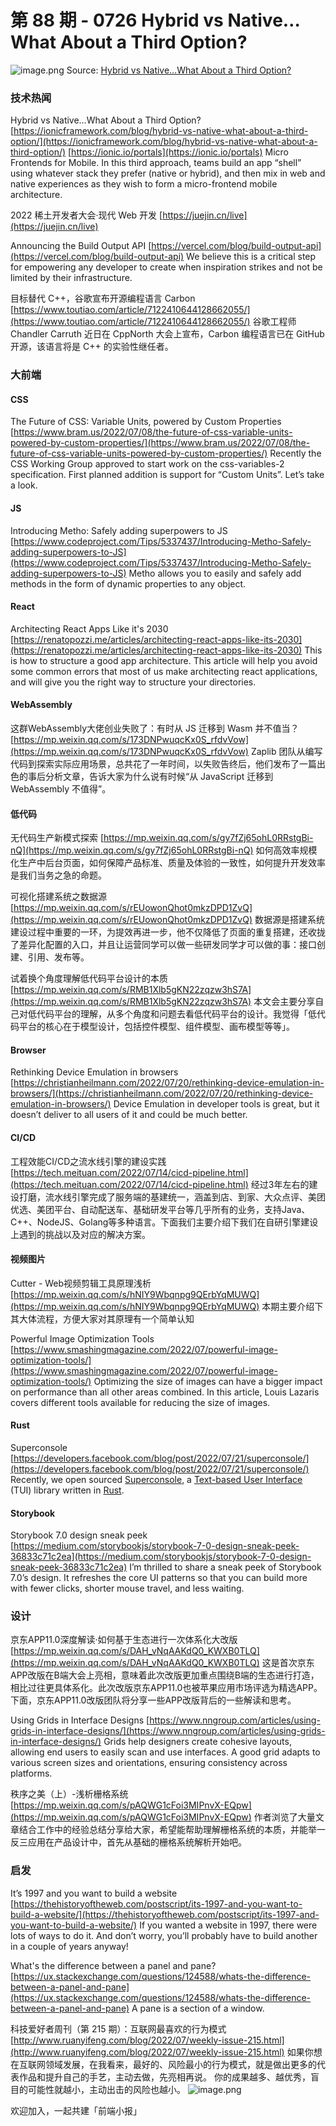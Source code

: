 # 第 88 期 - 0726 Hybrid vs Native…What About a Third Option?
![image.png](https://cdn.nlark.com/yuque/0/2022/png/85771/1658706760296-de2e38b1-5741-4881-b222-b952d3294c67.png#clientId=uf8edbd96-1edf-4&crop=0&crop=0&crop=1&crop=1&from=paste&height=505&id=ue7e74ed0&margin=%5Bobject%20Object%5D&name=image.png&originHeight=2021&originWidth=1276&originalType=binary&ratio=1&rotation=0&showTitle=false&size=1722499&status=done&style=none&taskId=u2c3f8231-b183-4693-b9bf-6f7cfc736e6&title=&width=319)
Source: [Hybrid vs Native…What About a Third Option?](https://ionicframework.com/blog/hybrid-vs-native-what-about-a-third-option/)
### 技术热闻
Hybrid vs Native…What About a Third Option?
[https://ionicframework.com/blog/hybrid-vs-native-what-about-a-third-option/](https://ionicframework.com/blog/hybrid-vs-native-what-about-a-third-option/)
[https://ionic.io/portals](https://ionic.io/portals) Micro Frontends for Mobile.
In this third approach, teams build an app “shell” using whatever stack they prefer (native or hybrid), and then mix in web and native experiences as they wish to form a micro-frontend mobile architecture.

2022 稀土开发者大会·现代 Web 开发
[https://juejin.cn/live](https://juejin.cn/live)

Announcing the Build Output API
[https://vercel.com/blog/build-output-api](https://vercel.com/blog/build-output-api)
We believe this is a critical step for empowering any developer to create when inspiration strikes and not be limited by their infrastructure.

目标替代 C++，谷歌宣布开源编程语言 Carbon
[https://www.toutiao.com/article/7122410644128662055/](https://www.toutiao.com/article/7122410644128662055/)
谷歌工程师 Chandler Carruth 近日在 CppNorth 大会上宣布，Carbon 编程语言已在 GitHub 开源，该语言将是 C++ 的实验性继任者。

### 大前端
#### CSS
The Future of CSS: Variable Units, powered by Custom Properties
[https://www.bram.us/2022/07/08/the-future-of-css-variable-units-powered-by-custom-properties/](https://www.bram.us/2022/07/08/the-future-of-css-variable-units-powered-by-custom-properties/)
Recently the CSS Working Group approved to start work on the css-variables-2 specification. First planned addition is support for “Custom Units”. Let’s take a look.

#### JS
Introducing Metho: Safely adding superpowers to JS
[https://www.codeproject.com/Tips/5337437/Introducing-Metho-Safely-adding-superpowers-to-JS](https://www.codeproject.com/Tips/5337437/Introducing-Metho-Safely-adding-superpowers-to-JS)
Metho allows you to easily and safely add methods in the form of dynamic properties to any object.

#### React
Architecting React Apps Like it's 2030
[https://renatopozzi.me/articles/architecting-react-apps-like-its-2030](https://renatopozzi.me/articles/architecting-react-apps-like-its-2030)
This is how to structure a good app architecture. This article will help you avoid some common errors that most of us make architecting react applications, and will give you the right way to structure your directories.

#### WebAssembly
这群WebAssembly大佬创业失败了：有时从 JS 迁移到 Wasm 并不值当？
[https://mp.weixin.qq.com/s/173DNPwuqcKx0S_rfdvVow](https://mp.weixin.qq.com/s/173DNPwuqcKx0S_rfdvVow)
Zaplib 团队从编写代码到探索实际应用场景，总共花了一年时间，以失败告终后，他们发布了一篇出色的事后分析文章，告诉大家为什么说有时候“从 JavaScript 迁移到 WebAssembly 不值得”。

#### 低代码
无代码生产新模式探索
[https://mp.weixin.qq.com/s/gy7fZj65ohL0RRstgBi-nQ](https://mp.weixin.qq.com/s/gy7fZj65ohL0RRstgBi-nQ)
如何高效率规模化生产中后台页面，如何保障产品标准、质量及体验的一致性，如何提升开发效率是我们当务之急的命题。

可视化搭建系统之数据源
[https://mp.weixin.qq.com/s/rEUowonQhot0mkzDPD1ZvQ](https://mp.weixin.qq.com/s/rEUowonQhot0mkzDPD1ZvQ)
数据源是搭建系统建设过程中重要的一环，为提效再进一步，他不仅降低了页面的重复搭建，还收拢了差异化配置的入口，并且让运营同学可以做一些研发同学才可以做的事：接口创建、引用、发布等。

试着换个角度理解低代码平台设计的本质
[https://mp.weixin.qq.com/s/RMB1Xlb5gKN22zqzw3hS7A](https://mp.weixin.qq.com/s/RMB1Xlb5gKN22zqzw3hS7A)
本文会主要分享自己对低代码平台的理解，从多个角度和问题去看低代码平台的设计。我觉得「低代码平台的核心在于模型设计，包括控件模型、组件模型、画布模型等等」。

#### Browser
Rethinking Device Emulation in browsers
[https://christianheilmann.com/2022/07/20/rethinking-device-emulation-in-browsers/](https://christianheilmann.com/2022/07/20/rethinking-device-emulation-in-browsers/)
Device Emulation in developer tools is great, but it doesn’t deliver to all users of it and could be much better.

#### CI/CD
工程效能CI/CD之流水线引擎的建设实践
[https://tech.meituan.com/2022/07/14/cicd-pipeline.html](https://tech.meituan.com/2022/07/14/cicd-pipeline.html)
经过3年左右的建设打磨，流水线引擎完成了服务端的基建统一，涵盖到店、到家、大众点评、美团优选、美团平台、自动配送车、基础研发平台等几乎所有的业务，支持Java、C++、NodeJS、Golang等多种语言。下面我们主要介绍下我们在自研引擎建设上遇到的挑战以及对应的解决方案。

#### 视频图片
Cutter - Web视频剪辑工具原理浅析
[https://mp.weixin.qq.com/s/hNIY9Wbqnpg9QErbYqMUWQ](https://mp.weixin.qq.com/s/hNIY9Wbqnpg9QErbYqMUWQ)
本期主要介绍下其大体流程，方便大家对其原理有一个简单认知

Powerful Image Optimization Tools
[https://www.smashingmagazine.com/2022/07/powerful-image-optimization-tools/](https://www.smashingmagazine.com/2022/07/powerful-image-optimization-tools/)
Optimizing the size of images can have a bigger impact on performance than all other areas combined. In this article, Louis Lazaris covers different tools available for reducing the size of images.

#### Rust
Superconsole
[https://developers.facebook.com/blog/post/2022/07/21/superconsole/](https://developers.facebook.com/blog/post/2022/07/21/superconsole/)
Recently, we open sourced [Superconsole](https://github.com/facebookincubator/superconsole), a [Text-based User Interface](https://en.wikipedia.org/wiki/Text-based_user_interface) (TUI) library written in [Rust](https://www.rust-lang.org/).

#### Storybook
Storybook 7.0 design sneak peek
[https://medium.com/storybookjs/storybook-7-0-design-sneak-peek-36833c71c2ea](https://medium.com/storybookjs/storybook-7-0-design-sneak-peek-36833c71c2ea)
I’m thrilled to share a sneak peek of Storybook 7.0’s design. It refreshes the core UI patterns so that you can build more with fewer clicks, shorter mouse travel, and less waiting.

### 设计
京东APP11.0深度解读·如何基于生态进行一次体系化大改版
[https://mp.weixin.qq.com/s/DAH_vNqAAKdQ0_KWXB0TLQ](https://mp.weixin.qq.com/s/DAH_vNqAAKdQ0_KWXB0TLQ)
这是首次京东APP改版在B端大会上亮相，意味着此次改版更加重点围绕B端的生态进行打造，相比过往更具体系化。此次改版京东APP11.0也被苹果应用市场评选为精选APP。下面，京东APP11.0改版团队将分享一些APP改版背后的一些解读和思考。

Using Grids in Interface Designs
[https://www.nngroup.com/articles/using-grids-in-interface-designs/](https://www.nngroup.com/articles/using-grids-in-interface-designs/)
Grids help designers create cohesive layouts, allowing end users to easily scan and use interfaces. A good grid adapts to various screen sizes and orientations, ensuring consistency across platforms.

秩序之美（上）-浅析栅格系统
[https://mp.weixin.qq.com/s/pAQWG1cFoi3MIPnvX-EQpw](https://mp.weixin.qq.com/s/pAQWG1cFoi3MIPnvX-EQpw)
作者浏览了大量文章结合工作中的经验总结分享给大家，希望能帮助理解栅格系统的本质，并能举一反三应用在产品设计中，首先从基础的栅格系统解析开始吧。

### 启发
It’s 1997 and you want to build a website
[https://thehistoryoftheweb.com/postscript/its-1997-and-you-want-to-build-a-website/](https://thehistoryoftheweb.com/postscript/its-1997-and-you-want-to-build-a-website/)
If you wanted a website in 1997, there were lots of ways to do it. And don’t worry, you’ll probably have to build another in a couple of years anyway!

What's the difference between a panel and pane?
[https://ux.stackexchange.com/questions/124588/whats-the-difference-between-a-panel-and-pane](https://ux.stackexchange.com/questions/124588/whats-the-difference-between-a-panel-and-pane)
A pane is a section of a window.

科技爱好者周刊（第 215 期）：互联网最喜欢的行为模式
[http://www.ruanyifeng.com/blog/2022/07/weekly-issue-215.html](http://www.ruanyifeng.com/blog/2022/07/weekly-issue-215.html)
如果你想在互联网领域发展，在我看来，最好的、风险最小的行为模式，就是做出更多的代表作品和提升自己的手艺，主动去做，先亮相再说。 你的成果越多、越优秀，盲目的可能性就越小，主动出击的风险也越小。
![image.png](https://cdn.nlark.com/yuque/0/2020/png/85771/1605930034828-7fc81343-651f-4a15-8465-eebe5a23cf61.png#crop=0&crop=0&crop=1&crop=1&height=31&id=C5Hpa&margin=%5Bobject%20Object%5D&name=image.png&originHeight=90&originWidth=2186&originalType=binary&ratio=1&rotation=0&showTitle=false&size=14325&status=done&style=none&title=&width=746)


欢迎加入，一起共建「前端小报」
